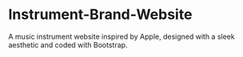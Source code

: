 # Instrument-Brand-Website
A music instrument website inspired by Apple, designed with a sleek aesthetic and coded with Bootstrap.
